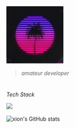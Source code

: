 <img src="https://github.com/xion2664/xion2664/blob/main/original.gif" width="150px">

> *amateur developer*

# 

*Tech Stack*

<img src="https://img.shields.io/badge/-3766AB?style=flat-square&logo=Python&logoColor=white"/>

![xion's GitHub stats](https://github-readme-stats.vercel.app/api?username=xion2664&theme=midnight-purple&show_icons=true)
